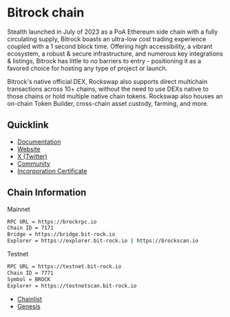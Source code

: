 # Bitrock chain

Stealth launched in July of 2023 as a PoA Ethereum side chain with a fully circulating supply, Bitrock boasts an ultra-low cost trading experience coupled with a 1 second block time. Offering high accessibility, a vibrant ecosystem, a robust & secure infrastructure, and numerous key integrations & listings, Bitrock has little to no barriers to entry - positioning it as a favored choice for hosting any type of project or launch.

Bitrock's native official DEX, Rockswap also supports direct multichain transactions across 10+ chains, without the need to use DEXs native to those chains or hold multiple native chain tokens. Rockswap also houses an on-chain Token Builder, cross-chain asset custody, farming, and more.


## Quicklink

- [Documentation](https://docs.bit-rock.io)
- [Website](https://bit-rock.io)
- [X (Twitter)](https://twitter.com/bitrockchain)
- [Community](https://t.me/Bitrockchain)
- [Incorporation Certificate](https://cutt.ly/uw6zS3Av)

## Chain Information

Mainnet
```bash
RPC URL = https://brockrpc.io
Chain ID = 7171
Bridge = https://bridge.bit-rock.io
Explorer = https://explorer.bit-rock.io | https://brockscan.io
```

Testnet
```bash
RPC URL = https://testnet.bit-rock.io
Chain ID = 7771
Symbol = BROCK
Explorer = https://testnetscan.bit-rock.io
```

- [Chainlist](https://chainlist.org/chain/7171)
- [Genesis](https://github.com/BitrockChain/genesis)
